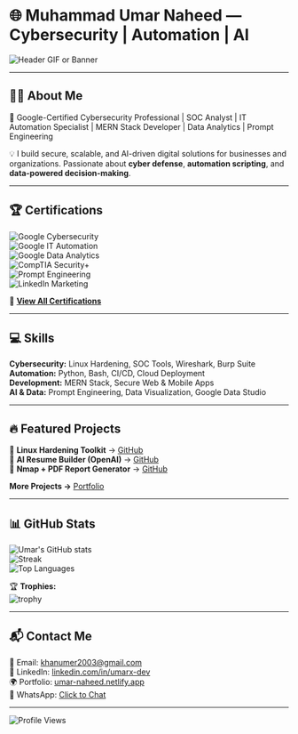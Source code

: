 # 🌐 Muhammad Umar Naheed — Cybersecurity | Automation | AI  

![Header GIF or Banner](https://your-banner-link-here)  

---

## 👨‍💻 About Me  
🔐 Google-Certified Cybersecurity Professional | SOC Analyst | IT Automation Specialist | MERN Stack Developer | Data Analytics | Prompt Engineering  

💡 I build secure, scalable, and AI-driven digital solutions for businesses and organizations. Passionate about **cyber defense**, **automation scripting**, and **data-powered decision-making**.  

---

## 🏆 Certifications  
![Google Cybersecurity](https://img.shields.io/badge/Google-Cybersecurity-blue)  
![Google IT Automation](https://img.shields.io/badge/Google-IT%20Automation-green)  
![Google Data Analytics](https://img.shields.io/badge/Google-Data%20Analytics-orange)  
![CompTIA Security+](https://img.shields.io/badge/CompTIA-Security+-red)  
![Prompt Engineering](https://img.shields.io/badge/Prompt-Engineering-purple)  
![LinkedIn Marketing](https://img.shields.io/badge/LinkedIn-Marketing-blue)  

🔗 [**View All Certifications**](https://linkedin.com/in/umarx-dev)  

---

## 💻 Skills  
**Cybersecurity:** Linux Hardening, SOC Tools, Wireshark, Burp Suite  
**Automation:** Python, Bash, CI/CD, Cloud Deployment  
**Development:** MERN Stack, Secure Web & Mobile Apps  
**AI & Data:** Prompt Engineering, Data Visualization, Google Data Studio  

---

## 🔥 Featured Projects  
🚀 **Linux Hardening Toolkit** → [GitHub](https://github.com/umark-dev/linux-hardening)  
🚀 **AI Resume Builder (OpenAI)** → [GitHub](https://github.com/umark-dev/ai-resume-builder)  
🚀 **Nmap + PDF Report Generator** → [GitHub](https://github.com/umark-dev/nmap-reports)  

**More Projects →** [Portfolio](https://umar-naheed.netlify.app)  

---

## 📊 GitHub Stats  
![Umar's GitHub stats](https://github-readme-stats.vercel.app/api?username=umark-dev&show_icons=true&theme=radical)  
![Streak](https://github-readme-streak-stats.herokuapp.com/?user=umark-dev&theme=radical)  
![Top Languages](https://github-readme-stats.vercel.app/api/top-langs/?username=umark-dev&layout=compact&theme=radical)  

🏆 **Trophies:**  
![trophy](https://github-profile-trophy.vercel.app/?username=umark-dev&theme=dracula)  

---

## 📬 Contact Me  
📧 Email: [khanumer2003@gmail.com](mailto:khanumer2003@gmail.com)  
🔗 LinkedIn: [linkedin.com/in/umarx-dev](https://linkedin.com/in/umarx-dev)  
🌍 Portfolio: [umar-naheed.netlify.app](https://umar-naheed.netlify.app)  
📱 WhatsApp: [Click to Chat](https://wa.me/923453500316)  

---

![Profile Views](https://komarev.com/ghpvc/?username=umark-dev&color=blue)  

